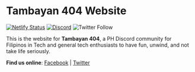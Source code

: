 # Tambayan 404 Website

[![Netlify Status](https://api.netlify.com/api/v1/badges/f81cd32a-648b-43ed-804a-2717c11db2c0/deploy-status)](https://app.netlify.com/sites/tambayan404/deploys) [![Discord](https://img.shields.io/discord/714387677155295272?color=7389D8&label=%20&logo=discord&logoColor=ffffff)](https://discord.gg/xtQUgTk) ![Twitter Follow](https://img.shields.io/twitter/follow/Tambayan404?style=social) 

This is the website for **Tambayan 404**, a PH Discord community for Filipinos in Tech and general tech enthusiasts to have fun, unwind, and not take life seriously.

**Find us online**: [Facebook](https://fb.com/Tambayan404) | [Twitter](https://twitter.com/Tambayan404)